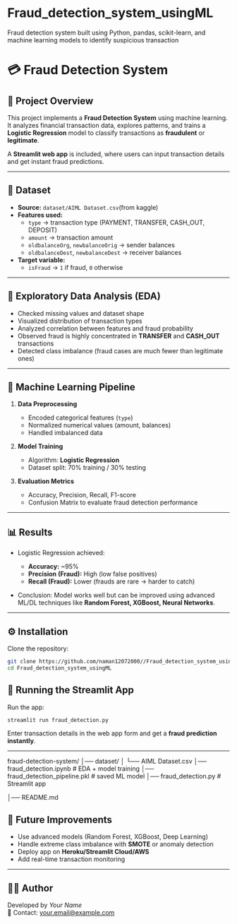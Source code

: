 # Fraud_detection_system_usingML
Fraud detection system built using Python, pandas, scikit-learn, and machine learning models to identify suspicious transaction
# 💳 Fraud Detection System

## 📌 Project Overview
This project implements a **Fraud Detection System** using machine learning.  
It analyzes financial transaction data, explores patterns, and trains a **Logistic Regression** model to classify transactions as **fraudulent** or **legitimate**.  

A **Streamlit web app** is included, where users can input transaction details and get instant fraud predictions.

---

## 📂 Dataset
- **Source:** `dataset/AIML Dataset.csv`(from kaggle)  
- **Features used:**
  - `type` → transaction type (PAYMENT, TRANSFER, CASH_OUT, DEPOSIT)  
  - `amount` → transaction amount  
  - `oldbalanceOrg`, `newbalanceOrig` → sender balances  
  - `oldbalanceDest`, `newbalanceDest` → receiver balances  
- **Target variable:**  
  - `isFraud` → `1` if fraud, `0` otherwise  

---

## 🔎 Exploratory Data Analysis (EDA)
- Checked missing values and dataset shape  
- Visualized distribution of transaction types  
- Analyzed correlation between features and fraud probability  
- Observed fraud is highly concentrated in **TRANSFER** and **CASH_OUT** transactions  
- Detected class imbalance (fraud cases are much fewer than legitimate ones)  

---

## 🧠 Machine Learning Pipeline
1. **Data Preprocessing**
   - Encoded categorical features (`type`)
   - Normalized numerical values (amount, balances)
   - Handled imbalanced data

2. **Model Training**
   - Algorithm: **Logistic Regression**
   - Dataset split: 70% training / 30% testing

3. **Evaluation Metrics**
   - Accuracy, Precision, Recall, F1-score  
   - Confusion Matrix to evaluate fraud detection performance

---

## 📊 Results
- Logistic Regression achieved:  
  - **Accuracy:** ~95%  
  - **Precision (Fraud):** High (low false positives)  
  - **Recall (Fraud):** Lower (frauds are rare → harder to catch)  

- Conclusion: Model works well but can be improved using advanced ML/DL techniques like **Random Forest, XGBoost, Neural Networks**.

---

## ⚙️ Installation

Clone the repository:
```bash
git clone https://github.com/naman12072000//Fraud_detection_system_usingML.git
cd Fraud_detection_system_usingML
```



## 🚀 Running the Streamlit App

Run the app:
```bash
streamlit run fraud_detection.py
```

Enter transaction details in the web app form and get a **fraud prediction instantly**.

---
fraud-detection-system/
│── dataset/
│   └── AIML Dataset.csv
│── fraud_detection.ipynb        # EDA + model training
│── fraud_detection_pipeline.pkl # saved ML model
│── fraud_detection.py                       # Streamlit app

│── README.md

## 📌 Future Improvements
- Use advanced models (Random Forest, XGBoost, Deep Learning)  
- Handle extreme class imbalance with **SMOTE** or anomaly detection  
- Deploy app on **Heroku/Streamlit Cloud/AWS**  
- Add real-time transaction monitoring  

---

## 👨‍💻 Author
Developed by *Your Name*  
📧 Contact: your.email@example.com  



